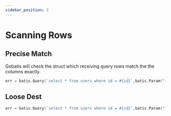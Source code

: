 ```yaml
---
sidebar_position: 2
---
```


# Scanning Rows

## Precise Match

Gobatis will check the struct which receiving query rows match the the columns exactly. 

```go
err = batis.Query(`select * from users where id = #{id}`,batis.Param("id",1))).Scan(&user).Error
```


## Loose Dest

```go
err = batis.Query(`select * from users where id = #{id}`,batis.Param("id",1))).Scan(batis.LooseDest(&user)).Error
```


